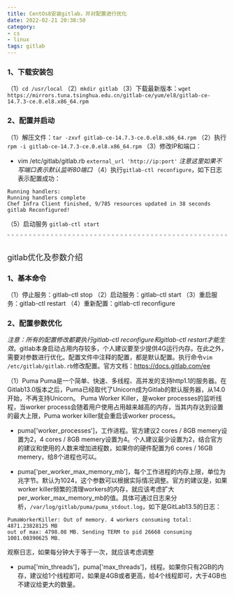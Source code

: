 ```yaml
---
title: CentOs8安装gitlab，并对配置进行优化
date: 2022-02-21 20:38:50
category:
- cs
- linux
tags: gitlab
---
```


### 1、下载安装包
（1）`cd /usr/local`
（2）`mkdir gitlab`
（3）下载最新版本：`wget https://mirrors.tuna.tsinghua.edu.cn/gitlab-ce/yum/el8/gitlab-ce-14.7.3-ce.0.el8.x86_64.rpm`

### 2、配置并启动
（1）解压文件：`tar -zxvf gitlab-ce-14.7.3-ce.0.el8.x86_64.rpm`
（2）执行`rpm -i gitlab-ce-14.7.3-ce.0.el8.x86_64.rpm`
（3）修改IP和端口：
+ vim /etc/gitlab/gitlab.rb
`external_url 'http://ip:port'`
*注意这里如果不写端口表示默认监听80端口*
（4）执行`gitlab-ctl reconfigure`，如下日志表示配置成功：
```
Running handlers:
Running handlers complete
Chef Infra Client finished, 9/785 resources updated in 38 seconds
gitlab Reconfigured!
```
（5）启动服务
`gitlab-ctl start`
<br/>
<div style="border-top: 5px dotted  #cccccc; margin-top: 10px;"></div>
<br/>
<br/>
<font size=4>gitlab优化及参数介绍</font>
<br/>

### 1、基本命令
（1）停止服务：gitlab-ctl stop
（2）启动服务：gitlab-ctl start
（3）重启服务：gitlab-ctl restart
（4）重新配置：gitlab-ctl reconfigure

### 2、配置参数优化
*注意：所有的配置修改都要执行gitlab-ctl reconfigure和gitlab-ctl restart才能生效*。gitlab本身启动占用内存较多，个人建议要至少提供4G运行内存。在此之外，需要对参数进行优化。配置文件中注释的配置，都是默认配置。执行命令`vim /etc/gitlab/gitlab.rb`修改配置。官方文档：https://docs.gitlab.com/ee

（1）Puma
Puma是一个简单、快速、多线程、高并发的支持http1.1的服务器。在Gitlab13.0版本之后，Puma已经取代了Unicorn成为Gitlab的默认服务器，从14.0开始，不再支持Unicorn。
Puma Worker Killer，是woker processes的监听线程，当worker process会随着用户使用占用越来越高的内存，当其内存达到设置的最大上限，Puma worker killer就会重启该worker process。
+ puma['worker_processes']，工作进程。官方建议2 cores / 8GB memery设置为2，4 cores / 8GB memery设置为4。个人建议最少设置为2，结合官方的建议和使用的人数来增加进程数，如果你的硬件配置为6 cores / 16GB memery，给8个进程也可以。

+ puma['per_worker_max_memory_mb']，每个工作进程的内存上限，单位为兆字节。默认为1024，这个参数可以根据实际情况调整。官方的建议是，如果worker killer频繁的清理workers的内存，就应该考虑扩大per_worker_max_memory_mb的值。具体可通过日志来分析，`/var/log/gitlab/puma/puma_stdout.log`，如下是GitLab13.5的日志：
```
PumaWorkerKiller: Out of memory. 4 workers consuming total: 4871.23828125 MB
out of max: 4798.08 MB. Sending TERM to pid 26668 consuming 1001.00390625 MB.
```
观察日志，如果每分钟大于等于一次，就应该考虑调整

+ puma['min_threads']，puma['max_threads']，线程。如果你只有2GB的内存，建议给1个线程即可，如果是4GB或者更高，给4个线程即可，大于4GB也不建议给更大的数量。
